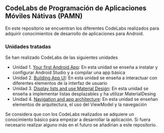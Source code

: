 ## CodeLabs de Programación de Aplicaciones Móviles Nátivas (PAMN) ##
En este repositorio se encuentran los diferentes CodeLabs realizados para adquirir conocimientos de desarrollo de aplicaciones para Android.
### Unidades tratadas ###
Se han realizado CodeLabs de las siguientes unidades
- Unidad 1. [Your first Android App](https://developer.android.com/courses/android-basics-compose/unit-1): En esta unidad se enseña a instalar y configurar Android Studio y a compilar una app básica
- Unidad 2. [Building App UI](https://developer.android.com/courses/android-basics-compose/unit-2): En esta unidad se enseña a interactuar con diferentes elementos de la interfaz de usuario
- Unidad 3. [Display lists and use Material Design](https://developer.android.com/courses/android-basics-compose/unit-3): En esta unidad se enseña a implementar listas desplazables y ha utilizar MaterialDesing
- Unidad 4. [Navigation and app architecture](https://developer.android.com/courses/android-basics-compose/unit-4): En esta unidad se enseñan elementos de arquitectura, el uso del ViewModel y la navegación

Se considera que con los CodeLabs realizados se adquiere un conocimiento básico para empezar a desarrollar la aplicación. Si fuera necesario realizar alguno más en el futuro se añadirian a este repositorio.
